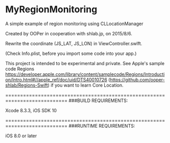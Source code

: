 # MyRegionMonitoring
A simple example of region monitoring using CLLocationManager

Created by OOPer in cooperation with shlab.jp, on 2015/8/6.

Rewrite the coordinate (JS_LAT, JS_LON) in ViewController.swlft.

(Check Info.plist, before you import some code into your app.)

This project is intended to be experimental and private.
See Apple's sample code Regions <https://developer.apple.com/library/content/samplecode/Regions/Introduction/Intro.html#//apple_ref/doc/uid/DTS40010726> (<https://github.com/ooper-shlab/Regions-Swift>) if you want to learn Core Location.

===========================================================================
###BUILD REQUIREMENTS:

Xcode 8.3.3, iOS SDK 10

===========================================================================
###RUNTIME REQUIREMENTS:

iOS 8.0 or later
